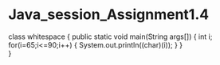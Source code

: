 # Java_session_Assignment1.4

class whitespace
{
	public static void main(String args[])
	{
		int i;
		for(i=65;i<=90;i++)
		{
			System.out.println((char)(i));
		}
	}	
}
